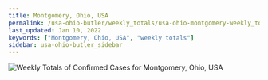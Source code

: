 ```yaml
---
title: Montgomery, Ohio, USA
permalink: /usa-ohio-butler/weekly_totals/usa-ohio-montgomery-weekly_totals.html
last_updated: Jan 10, 2022
keywords: ["Montgomery, Ohio, USA", "weekly totals"]
sidebar: usa-ohio-butler_sidebar
---
```


![Weekly Totals of Confirmed Cases for Montgomery, Ohio, USA](/covid_tracker/images/graphs/usa-ohio-montgomery-weekly_totals_graph.png)
